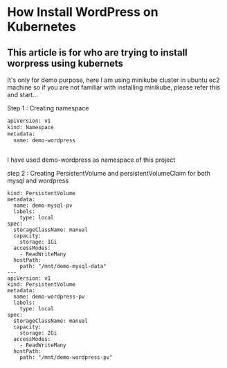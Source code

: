 # How Install WordPress on Kubernetes
This article is for who are trying to install worpress using kubernets
---

It's only for demo purpose, here I am using minikube cluster in ubuntu ec2 machine so if you are not familiar with installing minikube, please refer this and start...

Step 1 : Creating namespace

```sh
apiVersion: v1
kind: Namespace
metadata:
  name: demo-wordpress
  
```

I have used demo-wordpress as namespace of this project

step 2 : Creating PersistentVolume and persistentVolumeClaim for both mysql and wordpress

```
kind: PersistentVolume
metadata:
  name: demo-mysql-pv
  labels:
    type: local
spec:
  storageClassName: manual
  capacity:
    storage: 1Gi
  accessModes:
    - ReadWriteMany
  hostPath:
    path: "/mnt/demo-mysql-data"
---
apiVersion: v1
kind: PersistentVolume
metadata:
  name: demo-wordpress-pv
  labels:
    type: local
spec:
  storageClassName: manual
  capacity:
    storage: 2Gi
  accessModes:
    - ReadWriteMany
  hostPath:
    path: "/mnt/demo-wordpress-pv"
```

